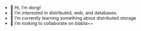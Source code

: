 - 👋 Hi, I’m dong!
- 👀 I’m interested in distributed, web, and databases.
- 🌱 I’m currently learning something about distributed storage
- 💞️ I’m looking to collaborate on blabla~~

<!---
SleepyLGod/SleepyLGod is a ✨ special ✨ repository because its `README.md` (this file) appears on your GitHub profile.
You can click the Preview link to take a look at your changes.
--->
